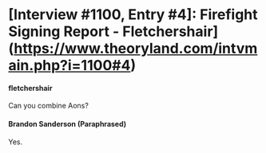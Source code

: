 # [Interview #1100, Entry #4]: Firefight Signing Report - Fletchershair](https://www.theoryland.com/intvmain.php?i=1100#4)

#### fletchershair

Can you combine Aons?

#### Brandon Sanderson (Paraphrased)

Yes.

